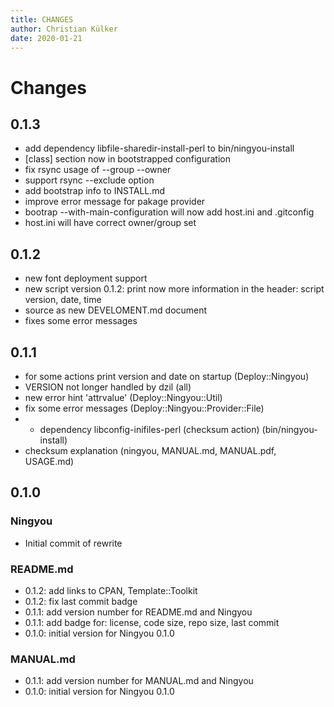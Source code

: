 ```yaml
---
title: CHANGES
author: Christian Külker
date: 2020-01-21
---
```


# Changes

## 0.1.3

* add dependency libfile-sharedir-install-perl to bin/ningyou-install
* [class] section now in bootstrapped configuration
* fix rsync usage of --group --owner
* support rsync --exclude option
* add bootstrap info to INSTALL.md
* improve error message for pakage provider
* bootrap --with-main-configuration will now add host.ini and .gitconfig
* host.ini will have correct owner/group set

## 0.1.2

* new font deployment support
* new script version 0.1.2: print now more information in the header: script
  version, date, time
* source as new DEVELOMENT.md document
* fixes some error messages

## 0.1.1

* for some actions print version and date on startup (Deploy::Ningyou)
* VERSION not longer handled by dzil (all)
* new error hint 'attrvalue' (Deploy::Ningyou::Util)
* fix some error messages (Deploy::Ningyou::Provider::File)
* + dependency libconfig-inifiles-perl (checksum action) (bin/ningyou-install)
* checksum explanation (ningyou, MANUAL.md, MANUAL.pdf, USAGE.md)

## 0.1.0

### Ningyou

* Initial commit of rewrite

### README.md

* 0.1.2: add links to CPAN, Template::Toolkit
* 0.1.2: fix last commit badge
* 0.1.1: add version number for README.md and Ningyou
* 0.1.1: add badge for: license, code size, repo size, last commit
* 0.1.0: initial version for Ningyou 0.1.0

### MANUAL.md

* 0.1.1: add version number for MANUAL.md and Ningyou
* 0.1.0: initial version for Ningyou 0.1.0


